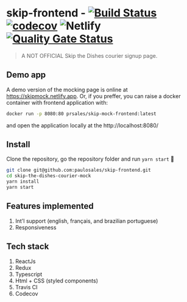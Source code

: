 # skip-frontend - [![Build Status](https://travis-ci.com/paulosales/skip-frontend.svg?branch=master)](https://travis-ci.com/paulosales/skip-frontend) [![codecov](https://codecov.io/gh/paulosales/skip-frontend/branch/master/graph/badge.svg)](https://codecov.io/gh/paulosales/skip-frontend) ![Netlify](https://img.shields.io/netlify/5f39eeca-8a45-4ef8-b4a3-57fba692db76) [![Quality Gate Status](https://sonarcloud.io/api/project_badges/measure?project=paulosales_skip-frontend&metric=alert_status)](https://sonarcloud.io/dashboard?id=paulosales_skip-frontend)

> A NOT OFFICIAL Skip the Dishes courier signup page.

## Demo app

A demo version of the mocking page is online at https://skipmock.netlify.app.
Or, if you preffer, you can raise a docker container with frontend application with:

```bash
docker run -p 8080:80 prsales/skip-mock-frontend:latest
```

and open the application locally at the http://localhost:8080/

## Install

Clone the repository, go the repository folder and run `yarn start` 🚀

```bash
git clone git@github.com:paulosales/skip-frontend.git
cd skip-the-dishes-courier-mock
yarn install
yarn start
```

## Features implemented

1. Int'l support (english, français, and brazilian portuguese)
2. Responsiveness

## Tech stack

1. ReactJs
2. Redux
3. Typescript
4. Html + CSS (styled components)
5. Travis CI
6. Codecov
